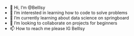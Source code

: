 - 👋 Hi, I’m @Belllsy
- 👀 I’m interested in learning how to code to solve problems
- 🌱 I’m currently learning about data science on springboard 
- 💞️ I’m looking to collaborate on projects for beginners 
- 📫 How to reach me please IG Belllsy

<!---
Belllsy/Belllsy is a ✨ special ✨ repository because its `README.md` (this file) appears on your GitHub profile.
You can click the Preview link to take a look at your changes.
--->
